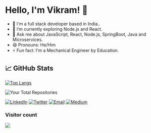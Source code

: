 # Hello, I'm Vikram! 👋

- 🔭 I'm a full stack developer based in India..
- 🌱 I’m currently exploring Node.js and React.
- 💬 Ask me about JavaScript, React, Node.js, SpringBoot, Java and Microservices.
- 😄 Pronouns: He/Him
- ⚡ Fun fact: I'm a Mechanical Engineer by Education.


## 📈 GitHub Stats


[![Top Langs](https://github-readme-stats.vercel.app/api/top-langs/?username=bcalm&layout=compact&theme=radical&langs_count=10)](https://github.com/bcalm)


![Your Total Repositories](https://img.shields.io/badge/Total%20Repositories-%E2%9C%A8%2041%20%E2%9C%A8-brightgreen)

[![LinkedIn](https://img.shields.io/badge/LinkedIn-Connect-blue?logo=linkedin&style=for-the-badge)](https://www.linkedin.com/in/bcalm/) [![Twitter](https://img.shields.io/badge/Twitter-Follow-blue?logo=twitter&style=for-the-badge)](https://twitter.com/vikramBcalm) [![Email](https://img.shields.io/badge/Email-Contact-%23D14836?logo=gmail&style=for-the-badge)](mailto:vikramsingh001200@gmail.com) [![Medium](https://img.shields.io/badge/Medium-Follow-%2312100E?logo=medium&style=for-the-badge)](https://medium.com/@bcalm)

### Visitor count
<img src="https://profile-counter.glitch.me/bcalm/count.svg" />
